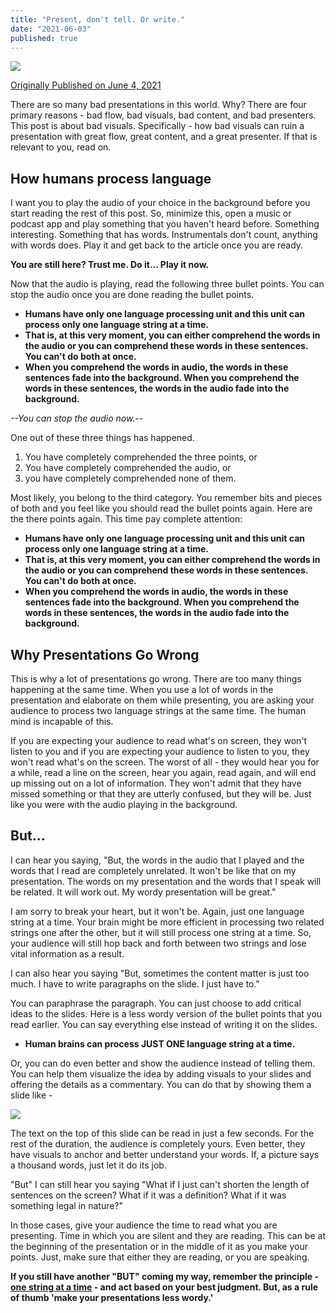 ```yaml
---
title: "Present, don't tell. Or write."
date: "2021-06-03"
published: true
---
```


![](https://substackcdn.com/image/fetch/f_auto,q_auto:good,fl_progressive:steep/https%3A%2F%2Fbucketeer-e05bbc84-baa3-437e-9518-adb32be77984.s3.amazonaws.com%2Fpublic%2Fimages%2F5aeee592-1595-41e8-8a8a-ae116021fdb0_1080x720.jpeg)

[Originally Published on June 4, 2021](https://www.linkedin.com/pulse/please-make-your-presentations-less-wordy-prashant-bhudwal/)

There are so many bad presentations in this world. Why? There are four primary reasons - bad flow, bad visuals, bad content, and bad presenters. This post is about bad visuals. Specifically - how bad visuals can ruin a presentation with great flow, great content, and a great presenter. If that is relevant to you, read on.

## How humans process language

I want you to play the audio of your choice in the background before you start reading the rest of this post. So, minimize this, open a music or podcast app and play something that you haven't heard before. Something interesting. Something that has words. Instrumentals don't count, anything with words does. Play it and get back to the article once you are ready.

**You are still here? Trust me. Do it... Play it now.**

Now that the audio is playing, read the following three bullet points. You can stop the audio once you are done reading the bullet points.

- **Humans have only one language processing unit and this unit can process only one language string at a time.**
- **That is, at this very moment, you can either comprehend the words in the audio or you can comprehend these words in these sentences. You can't do both at once.**
- **When you comprehend the words in audio, the words in these sentences fade into the background. When you comprehend the words in these sentences, the words in the audio fade into the background.**

_\--You can stop the audio now.--_

One out of these three things has happened.

1.  You have completely comprehended the three points, or
2.  You have completely comprehended the audio, or
3.  you have completely comprehended none of them.

Most likely, you belong to the third category. You remember bits and pieces of both and you feel like you should read the bullet points again. Here are the there points again. This time pay complete attention:

- **Humans have only one language processing unit and this unit can process only one language string at a time.**
- **That is, at this very moment, you can either comprehend the words in the audio or you can comprehend these words in these sentences. You can't do both at once.**
- **When you comprehend the words in audio, the words in these sentences fade into the background. When you comprehend the words in these sentences, the words in the audio fade into the background.**

## Why Presentations Go Wrong

This is why a lot of presentations go wrong. There are too many things happening at the same time. When you use a lot of words in the presentation and elaborate on them while presenting, you are asking your audience to process two language strings at the same time. The human mind is incapable of this.

If you are expecting your audience to read what's on screen, they won't listen to you and if you are expecting your audience to listen to you, they won't read what's on the screen. The worst of all - they would hear you for a while, read a line on the screen, hear you again, read again, and will end up missing out on a lot of information. They won't admit that they have missed something or that they are utterly confused, but they will be. Just like you were with the audio playing in the background.

## But...

I can hear you saying, "But, the words in the audio that I played and the words that I read are completely unrelated. It won't be like that on my presentation. The words on my presentation and the words that I speak will be related. It will work out. My wordy presentation will be great."

I am sorry to break your heart, but it won't be. Again, just one language string at a time. Your brain might be more efficient in processing two related strings one after the other, but it will still process one string at a time. So, your audience will still hop back and forth between two strings and lose vital information as a result.

I can also hear you saying "But, sometimes the content matter is just too much. I have to write paragraphs on the slide. I just have to."

You can paraphrase the paragraph. You can just choose to add critical ideas to the slides. Here is a less wordy version of the bullet points that you read earlier. You can say everything else instead of writing it on the slides.

- **Human brains can process JUST ONE language string at a time.**

Or, you can do even better and show the audience instead of telling them. You can help them visualize the idea by adding visuals to your slides and offering the details as a commentary. You can do that by showing them a slide like -

![](https://substackcdn.com/image/fetch/f_auto,q_auto:good,fl_progressive:steep/https%3A%2F%2Fbucketeer-e05bbc84-baa3-437e-9518-adb32be77984.s3.amazonaws.com%2Fpublic%2Fimages%2Ffd43d75f-751a-482a-9bac-1d78fa429107_1920x1080.jpeg)

The text on the top of this slide can be read in just a few seconds. For the rest of the duration, the audience is completely yours. Even better, they have visuals to anchor and better understand your words. If, a picture says a thousand words, just let it do its job.

"But" I can still hear you saying "What if I just can't shorten the length of sentences on the screen? What if it was a definition? What if it was something legal in nature?"

In those cases, give your audience the time to read what you are presenting. Time in which you are silent and they are reading. This can be at the beginning of the presentation or in the middle of it as you make your points. Just, make sure that either they are reading, or you are speaking.

**If you still have another "BUT" coming my way, remember the principle - [one string at a time](https://en.wikipedia.org/wiki/Human_multitasking) - and act based on your best judgment. But, as a rule of thumb 'make your presentations less wordy.'**
